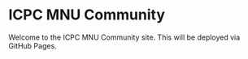 # ICPC MNU Community

Welcome to the ICPC MNU Community site. This will be deployed via GitHub Pages.

